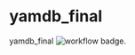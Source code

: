 # yamdb_final
yamdb_final
![workflow badge.](https://github.com/creamsandwch/yamdb_final/actions/workflows/yamdb_workflow.yaml/badge.svg)